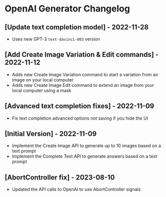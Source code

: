 # OpenAI Generator Changelog

## [Update text completion model] - 2022-11-28
- Uses new GPT-3 `text-davinci-003` version

## [Add Create Image Variation & Edit commands] - 2022-11-12
- Adds new Create Image Variation command to start a variation from an image on your local computer
- Adds new Create Image Edit command to extend an image from your local computer using a mask

## [Advanced text completion fixes] - 2022-11-09
- Fix text completion advanced options not saving if you hide the UI

## [Initial Version] - 2022-11-09

- Implement the Create Image API to generate up to 10 images based on a text prompt
- Implement the Complete Text API to generate answers based on a text prompt

## [AbortController fix] - 2023-08-10

- Updated the API calls to OpenAI to use AbortController signals 